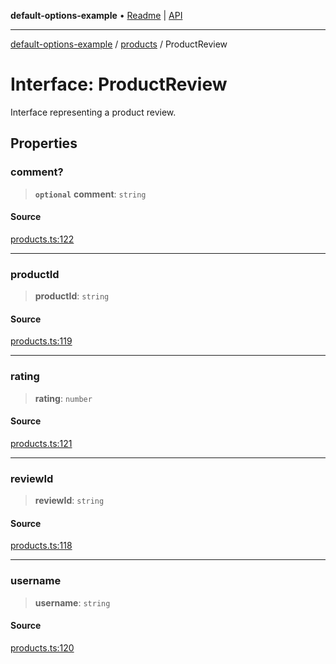 **default-options-example** • [Readme](../../README.md) \| [API](../../modules.md)

***

[default-options-example](../../README.md) / [products](../README.md) / ProductReview

# Interface: ProductReview

Interface representing a product review.

## Properties

### comment?

> **`optional`** **comment**: `string`

#### Source

[products.ts:122](https://github.com/tgreyuk/typedoc-plugin-markdown-examples/blob/4bb8c5d/examples/01-typedoc-plugin-markdown/src/products.ts#L122)

***

### productId

> **productId**: `string`

#### Source

[products.ts:119](https://github.com/tgreyuk/typedoc-plugin-markdown-examples/blob/4bb8c5d/examples/01-typedoc-plugin-markdown/src/products.ts#L119)

***

### rating

> **rating**: `number`

#### Source

[products.ts:121](https://github.com/tgreyuk/typedoc-plugin-markdown-examples/blob/4bb8c5d/examples/01-typedoc-plugin-markdown/src/products.ts#L121)

***

### reviewId

> **reviewId**: `string`

#### Source

[products.ts:118](https://github.com/tgreyuk/typedoc-plugin-markdown-examples/blob/4bb8c5d/examples/01-typedoc-plugin-markdown/src/products.ts#L118)

***

### username

> **username**: `string`

#### Source

[products.ts:120](https://github.com/tgreyuk/typedoc-plugin-markdown-examples/blob/4bb8c5d/examples/01-typedoc-plugin-markdown/src/products.ts#L120)
